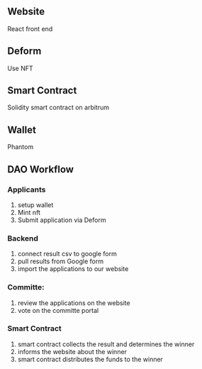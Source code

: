 ## Website

React front end

## Deform

Use NFT

## Smart Contract

Solidity smart contract on arbitrum

## Wallet

Phantom

## DAO Workflow

### Applicants

1.  setup wallet
2.  Mint nft
3.  Submit application via Deform

### Backend

1. connect result csv to google form
2. pull results from Google form
3. import the applications to our website

### Committe:

1. review the applications on the website
2. vote on the committe portal

### Smart Contract

1. smart contract collects the result and determines the winner
2. informs the website about the winner
3. smart contract distributes the funds to the winner

